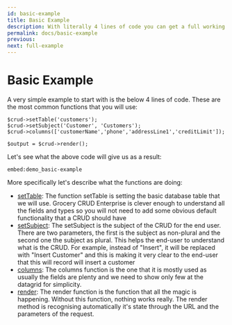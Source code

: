 ```yaml
---
id: basic-example
title: Basic Example
description: With literally 4 lines of code you can get a full working CRUD.
permalink: docs/basic-example
previous: 
next: full-example
---
```


# Basic Example

A very simple example to start with is the below 4 lines of code. These are the most common functions that you will use:
<pre><code class="language-php">$crud->setTable('customers');
$crud->setSubject('Customer', 'Customers');
$crud->columns(['customerName','phone','addressLine1','creditLimit']);

$output = $crud->render();
</code></pre>

Let's see what the above code will give us as a result:

`embed:demo_basic-example`

More specifically let's describe what the functions are doing:

 - [setTable](/docs/set-table): The function setTable is setting the basic database table that we will use. Grocery CRUD Enterprise is clever enough to understand all the fields and types so you will not need to add some obvious default functionality that a CRUD should have
 - [setSubject](/docs/set-subject): The setSubject is the subject of the CRUD for the end user. There are two parameters, the first is the subject as non-plural and the second one the subject as plural. This helps the end-user to understand what is the CRUD. For example, instead of "Insert", it will be replaced with "Insert Customer" and this is making it very clear to the end-user that this will record will insert a customer
 - [columns](/docs/columns): The columns function is the one that it is mostly used as usually the fields are plenty and we need to show only few at the datagrid for simplicity.
 - [render](/docs/render): The render function is the function that all the magic is happening. Without this function, nothing works really. The render method is recognising automatically it's state through the URL and the parameters of the request.